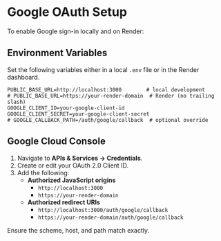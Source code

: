 # Google OAuth Setup

To enable Google sign-in locally and on Render:

## Environment Variables

Set the following variables either in a local `.env` file or in the Render dashboard.

```
PUBLIC_BASE_URL=http://localhost:3000        # local development
# PUBLIC_BASE_URL=https://your-render-domain  # Render (no trailing slash)
GOOGLE_CLIENT_ID=your-google-client-id
GOOGLE_CLIENT_SECRET=your-google-client-secret
# GOOGLE_CALLBACK_PATH=/auth/google/callback  # optional override
```

## Google Cloud Console

1. Navigate to **APIs & Services → Credentials**.
2. Create or edit your OAuth 2.0 Client ID.
3. Add the following:
   - **Authorized JavaScript origins**
     - `http://localhost:3000`
     - `https://your-render-domain`
   - **Authorized redirect URIs**
     - `http://localhost:3000/auth/google/callback`
     - `https://your-render-domain/auth/google/callback`

Ensure the scheme, host, and path match exactly.

